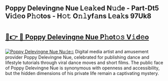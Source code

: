 ## Poppy Delevingne Nue L𝚎a𝚔ed N𝚞𝚍e - Part-Dt5 Vi𝚍𝚎o P𝚑𝚘tos - H𝚘𝚝 O𝚗𝚕yf𝚊ns L𝚎a𝚔s 97Uk8

# <h2><a href="http://kf9j6i.oniu.top/?m=Poppy+Delevingne+Nue">🔗👉 🔴 Poppy Delevingne Nue P𝚑ot𝚘𝚜 V𝚒d𝚎o</a></h2>

[![Poppy Delevingne Nue Nu𝚍e𝚜](https://i.imgur.com/0qMVB7G.gif)](http://kf9j6i.oniu.top/?m=Poppy+Delevingne+Nue)
Digital media artist and amusement provider Poppy Delevingne Nue, celebrated for publishing dance and lifestyle tutorials through viral dance moves and short films. The public face of Poppy Delevingne Nue is synonymous with openness and accessibility, but the hidden dimensions of his private life remain a captivating mystery.  
